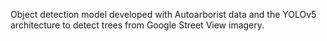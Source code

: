 Object detection model developed with Autoarborist data and the YOLOv5 architecture to detect trees from Google Street View imagery.
